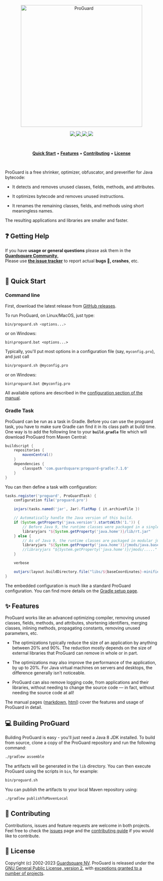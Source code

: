 <p align="center">
  <br />
  <br />
  <a href="https://www.guardsquare.com/proguard">
    <img
      src="https://www.guardsquare.com/hubfs/Logos/ProGuard-Logo-Email.png"
      alt="ProGuard" width="400">
  </a>
</p>

<!-- Badges -->
<p align="center">
  <!-- CI -->
  <a href="https://github.com/Guardsquare/proguard/actions?query=workflow%3A%22Continuous+Integration%22">
    <img src="https://github.com/Guardsquare/proguard/workflows/Continuous%20Integration/badge.svg">
  </a>
  
  <!-- Github version -->
  <!--
  <a href="releases">
    <img src="https://img.shields.io/github/v/release/guardsquare/proguard">
  </a>
  -->
    
  <!-- Maven -->
  <a href="https://search.maven.org/search?q=g:com.guardsquare">
    <img src="https://img.shields.io/maven-central/v/com.guardsquare/proguard-base">
  </a>
  
  <!-- License -->
  <a href="LICENSE">
    <img src="https://img.shields.io/github/license/guardsquare/proguard">
  </a>

  <!-- Twitter -->
  <a href="https://twitter.com/Guardsquare">
    <img src="https://img.shields.io/twitter/follow/guardsquare?style=social">
  </a>
</p>

<br />
<p align="center">
  <a href="#-quick-start"><b>Quick Start</b></a> •
  <a href="#-features"><b>Features</b></a> •
  <a href="#-contributing"><b>Contributing</b></a> •
  <a href="#-license"><b>License</b></a>
</p>
<br />

ProGuard is a free shrinker, optimizer, obfuscator, and preverifier for Java
bytecode:

* It detects and removes unused classes, fields, methods, and attributes.

* It optimizes bytecode and removes unused instructions.

* It renames the remaining classes, fields, and methods using short
  meaningless names.

The resulting applications and libraries are smaller and faster.

## ❓ Getting Help
If you have **usage or general questions** please ask them in the <a href="https://community.guardsquare.com/?utm_source=github&utm_medium=site-link&utm_campaign=github-community">**Guardsquare Community**.</a>  
Please use <a href="https://github.com/guardsquare/proguard/issues">**the issue tracker**</a> to report actual **bugs 🐛, crashes**, etc.
<br />
<br />

## 🚀 Quick Start

### Command line

First, download the latest release from [GitHub releases](https://github.com/Guardsquare/proguard/releases).

To run ProGuard, on Linux/MacOS, just type:

```bash
bin/proguard.sh <options...>
```

or on Windows:

```
bin\proguard.bat <options...>
```

Typically, you'll put most options in a configuration file (say,
`myconfig.pro`), and just call

```bash
bin/proguard.sh @myconfig.pro
```
or on Windows:

```
bin\proguard.bat @myconfig.pro
```

All available options are described in the [configuration section of the manual](https://www.guardsquare.com/manual/configuration/usage).

### Gradle Task

ProGuard can be run as a task in Gradle. Before you can use the proguard task, you have to make sure Gradle can
find it in its class path at build time. One way is to add the following
line to your **`build.gradle`** file which will download ProGuard from Maven Central:

```Groovy
buildscript {
    repositories {
        mavenCentral()
    }
    dependencies {
        classpath 'com.guardsquare:proguard-gradle:7.1.0'
    }
}
```

You can then define a task with configuration:

```Groovy
tasks.register('proguard', ProGuardTask) {
    configuration file('proguard.pro')

    injars(tasks.named('jar', Jar).flatMap { it.archiveFile })

    // Automatically handle the Java version of this build.
    if (System.getProperty('java.version').startsWith('1.')) {
        // Before Java 9, the runtime classes were packaged in a single jar file.
        libraryjars "${System.getProperty('java.home')}/lib/rt.jar"
    } else {
        // As of Java 9, the runtime classes are packaged in modular jmod files.
        libraryjars "${System.getProperty('java.home')}/jmods/java.base.jmod", jarfilter: '!**.jar', filter: '!module-info.class'
        //libraryjars "${System.getProperty('java.home')}/jmods/....."
    }

    verbose

    outjars(layout.buildDirectory.file("libs/${baseCoordinates}-minified.jar"))
}
```

The embedded configuration is much like a standard ProGuard
configuration. You can find more details on the [Gradle setup page](setup/gradle.md#proguard).

## ✨ Features

ProGuard works like an advanced optimizing compiler, removing unused classes,
fields, methods, and attributes, shortening identifiers, merging classes,
inlining methods, propagating constants, removing unused parameters, etc.

* The optimizations typically reduce the size of an application by anything
  between 20% and 90%. The reduction mostly depends on the size of external
  libraries that ProGuard can remove in whole or in part.

* The optimizations may also improve the performance of the application, by up
  to 20%. For Java virtual machines on servers and desktops, the difference
  generally isn't noticeable.

* ProGuard can also remove logging code, from applications and their
  libraries, without needing to change the source code &mdash; in fact,
  without needing the source code at all!

The manual pages ([markdown](docs/md),
[html](https://www.guardsquare.com/proguard/manual)) cover the features and usage of
ProGuard in detail.

## 💻 Building ProGuard

Building ProGuard is easy - you'll just need a Java 8 JDK installed. 
To build from source, clone a copy of the ProGuard repository and run the following command:

```bash
./gradlew assemble
```

The artifacts will be generated in the `lib` directory. You can then execute ProGuard using the
scripts in `bin`, for example:

```bash
bin/proguard.sh
```

You can publish the artifacts to your local Maven repository using:

```bash
./gradlew publishToMavenLocal
```

## 🤝 Contributing

Contributions, issues and feature requests are welcome in both projects.
Feel free to check the [issues](issues) page and the [contributing
guide](CONTRIBUTING.md) if you would like to contribute.

## 📝 License

Copyright (c) 2002-2023 [Guardsquare NV](https://www.guardsquare.com/).
ProGuard is released under the [GNU General Public License, version
2](LICENSE), with [exceptions granted to a number of
projects](docs/md/manual/license/gplexception.md).
